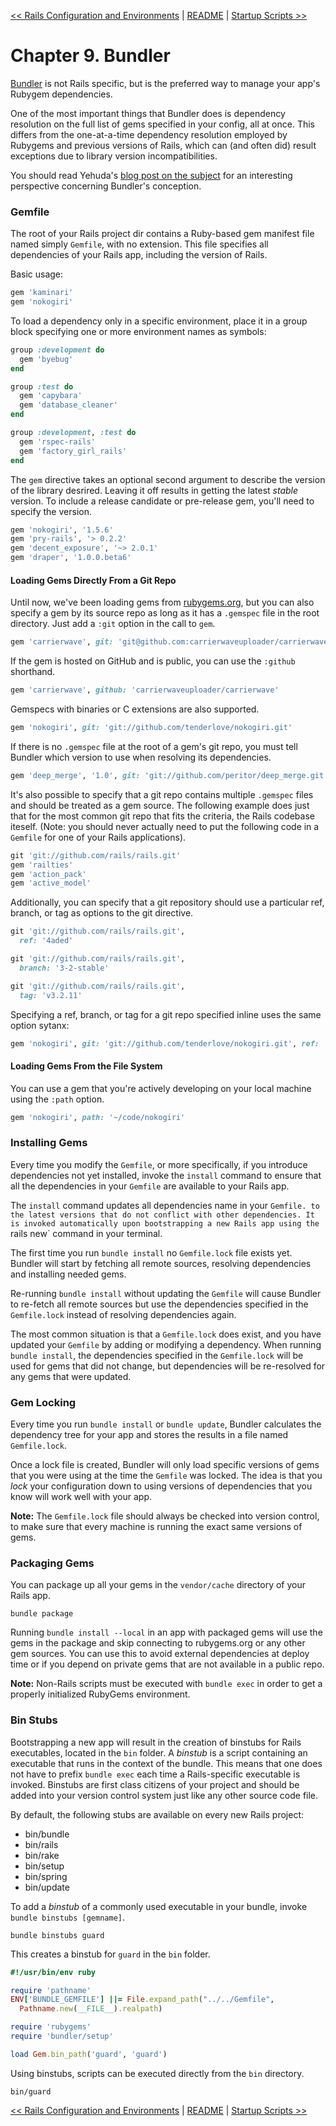[&lt;&lt; Rails Configuration and Environments](ch08-rails-configuration-and-environments.md) | [README](README.md) | [Startup Scripts &gt;&gt;](ch10-startup-scripts.md)

# Chapter 9. Bundler

[Bundler][bundler-web] is not Rails specific, but is the preferred way to manage
your app's Rubygem dependencies.

One of the most important things that Bundler does is dependency resolution
on the full list of gems specified in your config, all at once. This differs
from the one-at-a-time dependency resolution employed by Rubygems and previous
versions of Rails, which can (and often did) result exceptions due to library
version incompatibilities.

You should read Yehuda's [blog post on the subject][bundler-how] for an interesting
perspective concerning Bundler's conception.

### Gemfile

The root of your Rails project dir contains a Ruby-based gem manifest file named
simply `Gemfile`, with no extension. This file specifies all dependencies of your
Rails app, including the version of Rails.

Basic usage:

```ruby
gem 'kaminari'
gem 'nokogiri'
```

To load a dependency only in a specific environment, place it in a group block
specifying one or more environment names as symbols:


```ruby
group :development do
  gem 'byebug'
end

group :test do
  gem 'capybara'
  gem 'database_cleaner'
end

group :development, :test do
  gem 'rspec-rails'
  gem 'factory_girl_rails'
end
```

The `gem` directive takes an optional second argument to describe the version of
the library desrired. Leaving it off results in getting the latest _stable_ version.
To include a release candidate or pre-release gem, you'll need to specify the
version.


```ruby
gem 'nokogiri', '1.5.6'
gem 'pry-rails', '> 0.2.2'
gem 'decent_exposure', '~> 2.0.1'
gem 'draper', '1.0.0.beta6'
```

#### Loading Gems Directly From a Git Repo

Until now, we've been loading gems from [rubygems.org][rubygems], but you can also
specify a gem by its source repo as long as it has a `.gemspec` file in the root
directory. Just add a `:git` option in the call to `gem`.

```ruby
gem 'carrierwave', git: 'git@github.com:carrierwaveuploader/carrierwave.git'
```

If the gem is hosted on GitHub and is public, you can use the `:github` shorthand.

```ruby
gem 'carrierwave', github: 'carrierwaveuploader/carrierwave'
```

Gemspecs with binaries or C extensions are also supported.

```ruby
gem 'nokogiri', git: 'git://github.com/tenderlove/nokogiri.git'
```

If there is no `.gemspec` file at the root of a gem's git repo, you must tell
Bundler which version to use when resolving its dependencies.

```ruby
gem 'deep_merge', '1.0', git: 'git://github.com/peritor/deep_merge.git'
```

It's also possible to specify that a git repo contains multiple `.gemspec` files
and should be treated as a gem source. The following example does just that for
the most common git repo that fits the criteria, the Rails codebase iteself.
(Note: you should never actually need to put the following code in a `Gemfile`
for one of your Rails applications).

```ruby
git 'git://github.com/rails/rails.git'
gem 'railties'
gem 'action_pack'
gem 'active_model'
```

Additionally, you can specify that a git repository should use a particular ref,
branch, or tag as options to the git directive.

```ruby
git 'git://github.com/rails/rails.git',
  ref: '4aded'

git 'git://github.com/rails/rails.git',
  branch: '3-2-stable'

git 'git://github.com/rails/rails.git',
  tag: 'v3.2.11'
```

 Specifying a ref, branch, or tag for a git repo specified inline uses the same
 option sytanx:

```ruby
gem 'nokogiri', git: 'git://github.com/tenderlove/nokogiri.git', ref: '0eec4'
```

#### Loading Gems From the File System

You can use a gem that you're actively developing on your local machine using
the `:path` option.

```ruby
gem 'nokogiri', path: '~/code/nokogiri'
```

### Installing Gems

Every time you modify the `Gemfile`, or more specifically, if you introduce
dependencies not yet installed, invoke the `install` command to ensure that all
the dependencies in your `Gemfile` are available to your Rails app.

The `install` command updates all dependencies name in your `Gemfile. to the
latest versions that do not conflict with other dependencies. It is invoked
automatically upon bootstrapping a new Rails app using the `rails new` command
in your terminal.

The first time you run `bundle install` no `Gemfile.lock` file exists yet. Bundler
will start by fetching all remote sources, resolving dependencies and installing
needed gems.

Re-running `bundle install` without updating the `Gemfile` will cause Bundler to
re-fetch all remote sources but use the dependencies specified in the `Gemfile.lock`
instead of resolving dependencies again.

The most common situation is that a `Gemfile.lock` does exist, and you have updated
your `Gemfile` by adding or modifying a dependency. When running `bundle install`,
the dependencies specified in the `Gemfile.lock` will be used for gems that did
not change, but dependencies will be re-resolved for any gems that were updated.

### Gem Locking

Every time you run `bundle install` or `bundle update`, Bundler calculates the
dependency tree for your app and stores the results in a file named `Gemfile.lock`.

Once a lock file is created, Bundler will only load specific versions of gems that
you were using at the time the `Gemfile` was locked. The idea is that you _lock_
your configuration down to using versions of dependencies that you know will work
well with your app.

**Note:** The `Gemfile.lock` file should always be checked into version control,
to make sure that every machine is running the exact same versions of gems.

### Packaging Gems

You can package up all your gems in the `vendor/cache` directory of your Rails
app.

```
bundle package
```

Running `bundle install --local` in an app with packaged gems will use the gems
in the package and skip connecting to rubygems.org or any other gem sources. You
can use this to avoid external dependencies at deploy time or if you depend on
private gems that are not available in a public repo.

**Note:** Non-Rails scripts must be executed with `bundle exec` in order to get
a properly initialized RubyGems environment.

### Bin Stubs

Bootstrapping a new app will result in the creation of binstubs for Rails
executables, located in the `bin` folder. A _binstub_ is a script containing
an executable that runs in the context of the bundle. This means that one does
not have to prefix `bundle exec` each time a Rails-specific executable is invoked.
Binstubs are first class citizens of your project and should be added into your
version control system just like any other source code file.

By default, the following stubs are available on every new Rails project:

+ bin/bundle
+ bin/rails
+ bin/rake
+ bin/setup
+ bin/spring
+ bin/update

To add a _binstub_ of a commonly used executable in your bundle, invoke
`bundle binstubs [gemname]`.

```
bundle binstubs guard
```

This creates a binstub for `guard` in the `bin` folder.

```ruby
#!/usr/bin/env ruby

require 'pathname'
ENV['BUNDLE_GEMFILE'] ||= File.expand_path("../../Gemfile",
  Pathname.new(__FILE__).realpath)

require 'rubygems'
require 'bundler/setup'

load Gem.bin_path('guard', 'guard')
```

Using binstubs, scripts can be executed directly from the `bin` directory.

```
bin/guard
```

[&lt;&lt; Rails Configuration and Environments](ch08-rails-configuration-and-environments.md) | [README](README.md) | [Startup Scripts &gt;&gt;](ch10-startup-scripts.md)

[bundler-web]: https://bundler.io/
[bundler-how]: http://yehudakatz.com/2010/04/21/named-gem-environments-and-bundler/
[rubygems]: https://rubygems.org
